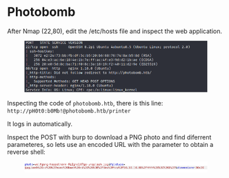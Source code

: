 # Photobomb

After Nmap (22,80), edit the /etc/hosts file and inspect the web application.

<figure><img src="../../.gitbook/assets/image (3).png" alt=""><figcaption></figcaption></figure>

Inspecting the code of `photobomb.htb`, there is this line: `http://pH0t0:b0Mb!@photobomb.htb/printer`

It logs in automatically.

Inspect the POST with burp to download a PNG photo and find diferrent parameteres, so lets use an encoded URL with the parameter to obtain a reverse shell:

<figure><img src="../../.gitbook/assets/image (1).png" alt=""><figcaption></figcaption></figure>

